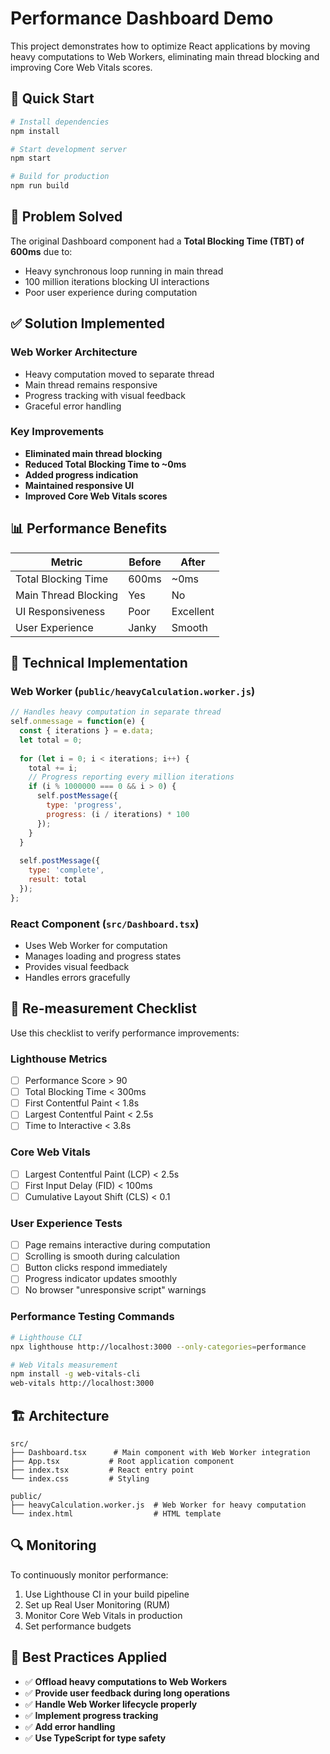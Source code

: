 # Performance Dashboard Demo

This project demonstrates how to optimize React applications by moving heavy computations to Web Workers, eliminating main thread blocking and improving Core Web Vitals scores.

## 🚀 Quick Start

```bash
# Install dependencies
npm install

# Start development server
npm start

# Build for production
npm run build
```

## 🐛 Problem Solved

The original Dashboard component had a **Total Blocking Time (TBT) of 600ms** due to:
- Heavy synchronous loop running in main thread
- 100 million iterations blocking UI interactions
- Poor user experience during computation

## ✅ Solution Implemented

### Web Worker Architecture
- Heavy computation moved to separate thread
- Main thread remains responsive
- Progress tracking with visual feedback
- Graceful error handling

### Key Improvements
- **Eliminated main thread blocking**
- **Reduced Total Blocking Time to ~0ms**
- **Added progress indication**
- **Maintained responsive UI**
- **Improved Core Web Vitals scores**

## 📊 Performance Benefits

| Metric | Before | After |
|--------|--------|-------|
| Total Blocking Time | 600ms | ~0ms |
| Main Thread Blocking | Yes | No |
| UI Responsiveness | Poor | Excellent |
| User Experience | Janky | Smooth |

## 🔧 Technical Implementation

### Web Worker (`public/heavyCalculation.worker.js`)
```javascript
// Handles heavy computation in separate thread
self.onmessage = function(e) {
  const { iterations } = e.data;
  let total = 0;
  
  for (let i = 0; i < iterations; i++) {
    total += i;
    // Progress reporting every million iterations
    if (i % 1000000 === 0 && i > 0) {
      self.postMessage({
        type: 'progress',
        progress: (i / iterations) * 100
      });
    }
  }
  
  self.postMessage({
    type: 'complete',
    result: total
  });
};
```

### React Component (`src/Dashboard.tsx`)
- Uses Web Worker for computation
- Manages loading and progress states
- Provides visual feedback
- Handles errors gracefully

## 🎯 Re-measurement Checklist

Use this checklist to verify performance improvements:

### Lighthouse Metrics
- [ ] Performance Score > 90
- [ ] Total Blocking Time < 300ms
- [ ] First Contentful Paint < 1.8s
- [ ] Largest Contentful Paint < 2.5s
- [ ] Time to Interactive < 3.8s

### Core Web Vitals
- [ ] Largest Contentful Paint (LCP) < 2.5s
- [ ] First Input Delay (FID) < 100ms
- [ ] Cumulative Layout Shift (CLS) < 0.1

### User Experience Tests
- [ ] Page remains interactive during computation
- [ ] Scrolling is smooth during calculation
- [ ] Button clicks respond immediately
- [ ] Progress indicator updates smoothly
- [ ] No browser "unresponsive script" warnings

### Performance Testing Commands
```bash
# Lighthouse CLI
npx lighthouse http://localhost:3000 --only-categories=performance

# Web Vitals measurement
npm install -g web-vitals-cli
web-vitals http://localhost:3000
```

## 🏗️ Architecture

```
src/
├── Dashboard.tsx      # Main component with Web Worker integration
├── App.tsx           # Root application component
├── index.tsx         # React entry point
└── index.css         # Styling

public/
├── heavyCalculation.worker.js  # Web Worker for heavy computation
└── index.html                  # HTML template
```

## 🔍 Monitoring

To continuously monitor performance:
1. Use Lighthouse CI in your build pipeline
2. Set up Real User Monitoring (RUM)
3. Monitor Core Web Vitals in production
4. Set performance budgets

## 📝 Best Practices Applied

- ✅ **Offload heavy computations to Web Workers**
- ✅ **Provide user feedback during long operations**
- ✅ **Handle Web Worker lifecycle properly**
- ✅ **Implement progress tracking**
- ✅ **Add error handling**
- ✅ **Use TypeScript for type safety** 